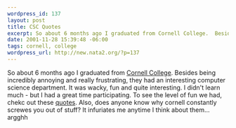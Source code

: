 ```yaml
--- 
wordpress_id: 137
layout: post
title: CSC Quotes
excerpt: So about 6 months ago I graduated from Cornell College.  Besides being incredibly annoying and really frustrating, they had an interesting computer science department. It was wacky, fun and quite interesting. I didn't learn much - but I had a great time participating. To see the level of fun we had, chekc out these quotes. Als...
date: 2001-11-28 15:39:48 -06:00
tags: cornell, college
wordpress_url: http://new.nata2.org/?p=137
---
```

So about 6 months ago I graduated from <a href="http://www.cornellcollege.edu">Cornell College</a>.  Besides being incredibly annoying and really frustrating, they had an interesting computer science department. It was wacky, fun and quite interesting. I didn't learn much - but I had a great time participating. To see the level of fun we had, chekc out these <a href="quotes.html">quotes</a>. Also, does anyone know why cornell constantly screwes you out of stuff? It infuriates me anytime I think about them... argghh
